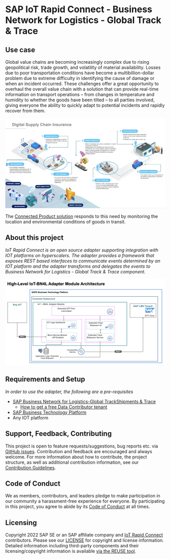 # SAP IoT Rapid Connect - Business Network for Logistics - Global Track & Trace

## Use case

Global value chains are becoming increasingly complex due to rising geopolitical risk, trade growth, and volatility of material availability. Losses due to poor transportation conditions have become a multibillion-dollar problem due to extreme difficulty in identifying the cause of damage or when an incident occurred. These challenges offer a great opportunity to overhaul the overall value chain with a solution that can provide real-time information on transport operations – from changes in temperature and humidity to whether the goods have been tilted – to all parties involved, giving everyone the ability to quickly adapt to potential incidents and rapidly recover from them.

![](Assets/Usecase.png)

The [Connected Product solution](https://news.sap.com/sea/2022/07/ntt-data-and-sap-announce-co-innovation-solution-to-track-fragile-and-sensitive-cargo-shipments-and-facilitate-insurance-procedures/) responds to this need by monitoring the location and environmental conditions of goods in transit.

## About this project

*IoT Rapid Connect is an open source adapter supporting integration with IOT platforms on hyperscalers. The adapter provides a framework that exposes REST based interfaces to communicate events determined by an IOT platform and the adapter transforms and delegates the events to Business Network for Logistics - Global Track & Trace component.*

![](Assets/BN4L_IOT.png)

## Requirements and Setup

*In order to use the adapter, the following are a pre-requisites*
 - [SAP Business Network for Logistics-Global TrackShipments & Trace](https://www.sap.com/products/business-network/global-track-and-trace.html)
    - [How to get a free Data Contributor tenant](https://github.com/SAP-samples/logistics-business-network-integration)
 - [SAP Business Technology Platform](https://www.sap.com/products/technology-platform.html)
 - Any IOT platform

## Support, Feedback, Contributing

This project is open to feature requests/suggestions, bug reports etc. via [GitHub issues](https://github.com/SAP/<your-project>/issues). Contribution and feedback are encouraged and always welcome. For more information about how to contribute, the project structure, as well as additional contribution information, see our [Contribution Guidelines](CONTRIBUTING.md).

## Code of Conduct

We as members, contributors, and leaders pledge to make participation in our community a harassment-free experience for everyone. By participating in this project, you agree to abide by its [Code of Conduct](CODE_OF_CONDUCT.md) at all times.

## Licensing

Copyright 2022 SAP SE or an SAP affiliate company and [IoT Rapid Connect](https://github.com/SAP/iot-rapid-connect) contributors. Please see our [LICENSE](LICENSE) for copyright and license information. Detailed information including third-party components and their licensing/copyright information is available [via the REUSE tool](https://api.reuse.software/info/github.com/SAP/iot-rapid-connect).
